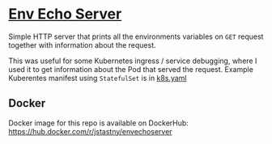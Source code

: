 # [Env Echo Server](https://github.com/jstastny/env-echoserver)
Simple HTTP server that prints all the environments variables on `GET` request together with information about the request.

This was useful for some Kubernetes ingress / service debugging, where I used it to get information about the Pod that served the request. Example Kuberentes manifest using `StatefulSet` is in [k8s.yaml](./k8s.yaml)

## Docker

Docker image for this repo is available on DockerHub: https://hub.docker.com/r/jstastny/envechoserver

